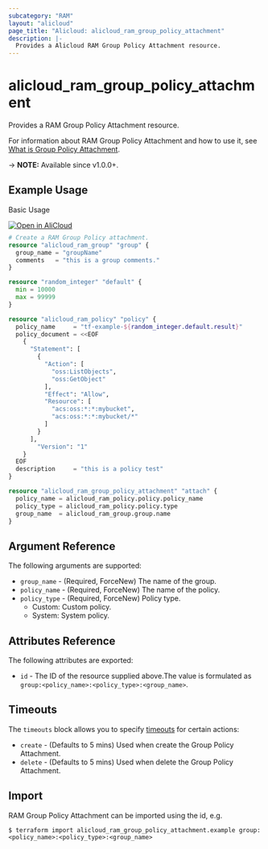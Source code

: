 ```yaml
---
subcategory: "RAM"
layout: "alicloud"
page_title: "Alicloud: alicloud_ram_group_policy_attachment"
description: |-
  Provides a Alicloud RAM Group Policy Attachment resource.
---
```


# alicloud_ram_group_policy_attachment

Provides a RAM Group Policy Attachment resource.



For information about RAM Group Policy Attachment and how to use it, see [What is Group Policy Attachment](https://next.api.alibabacloud.com/document/Ram/2015-05-01/AttachPolicyToGroup).

-> **NOTE:** Available since v1.0.0+.

## Example Usage

Basic Usage

<div style="display: block;margin-bottom: 40px;"><div class="oics-button" style="float: right;position: absolute;margin-bottom: 10px;">
  <a href="https://api.aliyun.com/terraform?resource=alicloud_ram_group_policy_attachment&exampleId=065b6776-2a37-bfbd-3ba6-705a919b1e297456a5d2&activeTab=example&spm=docs.r.ram_group_policy_attachment.0.065b67762a&intl_lang=EN_US" target="_blank">
    <img alt="Open in AliCloud" src="https://img.alicdn.com/imgextra/i1/O1CN01hjjqXv1uYUlY56FyX_!!6000000006049-55-tps-254-36.svg" style="max-height: 44px; max-width: 100%;">
  </a>
</div></div>

```terraform
# Create a RAM Group Policy attachment.
resource "alicloud_ram_group" "group" {
  group_name = "groupName"
  comments   = "this is a group comments."
}

resource "random_integer" "default" {
  min = 10000
  max = 99999
}

resource "alicloud_ram_policy" "policy" {
  policy_name     = "tf-example-${random_integer.default.result}"
  policy_document = <<EOF
    {
      "Statement": [
        {
          "Action": [
            "oss:ListObjects",
            "oss:GetObject"
          ],
          "Effect": "Allow",
          "Resource": [
            "acs:oss:*:*:mybucket",
            "acs:oss:*:*:mybucket/*"
          ]
        }
      ],
        "Version": "1"
    }
  EOF
  description     = "this is a policy test"
}

resource "alicloud_ram_group_policy_attachment" "attach" {
  policy_name = alicloud_ram_policy.policy.policy_name
  policy_type = alicloud_ram_policy.policy.type
  group_name  = alicloud_ram_group.group.name
}
```

## Argument Reference

The following arguments are supported:
* `group_name` - (Required, ForceNew) The name of the group.
* `policy_name` - (Required, ForceNew) The name of the policy.
* `policy_type` - (Required, ForceNew) Policy type.
  - Custom: Custom policy.
  - System: System policy.

## Attributes Reference

The following attributes are exported:
* `id` - The ID of the resource supplied above.The value is formulated as `group:<policy_name>:<policy_type>:<group_name>`.

## Timeouts

The `timeouts` block allows you to specify [timeouts](https://www.terraform.io/docs/configuration-0-11/resources.html#timeouts) for certain actions:
* `create` - (Defaults to 5 mins) Used when create the Group Policy Attachment.
* `delete` - (Defaults to 5 mins) Used when delete the Group Policy Attachment.

## Import

RAM Group Policy Attachment can be imported using the id, e.g.

```shell
$ terraform import alicloud_ram_group_policy_attachment.example group:<policy_name>:<policy_type>:<group_name>
```